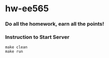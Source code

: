 # hw-ee565
### Do all the homework, earn all the points! ###


### Instruction to Start Server ###
```
make clean
make run
```
